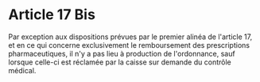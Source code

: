 # Article 17 Bis

Par exception aux dispositions prévues par le premier alinéa de l'article 17, et en ce qui concerne exclusivement le remboursement des prescriptions pharmaceutiques, il n'y a pas lieu à production de l'ordonnance, sauf lorsque celle-ci est réclamée par la caisse sur demande du contrôle médical.

